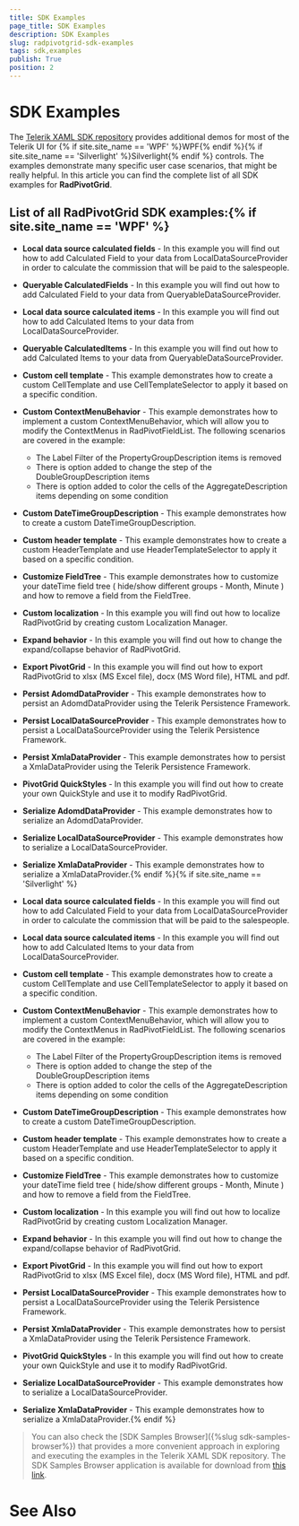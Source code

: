 ```yaml
---
title: SDK Examples
page_title: SDK Examples
description: SDK Examples
slug: radpivotgrid-sdk-examples
tags: sdk,examples
publish: True
position: 2
---
```


# SDK Examples



The [Telerik XAML SDK repository](https://github.com/telerik/xaml-sdk/tree/master/) provides additional demos for most of the Telerik UI for {% if site.site_name == 'WPF' %}WPF{% endif %}{% if site.site_name == 'Silverlight' %}Silverlight{% endif %} controls. The examples demonstrate many specific user case scenarios, that might be really helpful. In this article you can find the complete list of all SDK examples for __RadPivotGrid__.

## List of all RadPivotGrid SDK examples:{% if site.site_name == 'WPF' %}

* __Local data source calculated fields__ - In this example you will find out how to add Calculated Field to your data from LocalDataSourceProvider in order to calculate the commission that will be paid to the salespeople.

* __Queryable CalculatedFields__ - 
In this example you will find out how to add Calculated Field to your data from QueryableDataSourceProvider.

* __Local data source calculated items__ - In this example you will find out how to add Calculated Items to your data from LocalDataSourceProvider.

* __Queryable CalculatedItems__ - 
In this example you will find out how to add Calculated Items to your data from QueryableDataSourceProvider.

* __Custom cell template__ - This example demonstrates how to create a custom CellTemplate and use CellTemplateSelector to apply it based on a specific condition.

* __Custom ContextMenuBehavior__ - 
This example demonstrates how to implement a custom ContextMenuBehavior, which will allow you to modify the ContextMenus in RadPivotFieldList.
    The following scenarios are covered in the example:
    - The Label Filter of the PropertyGroupDescription items is removed
    - There is option added to change the step of the DoubleGroupDescription items 
    - There is option added to color the cells of the AggregateDescription items depending on some condition

* __Custom DateTimeGroupDescription__ - 
This example demonstrates how to create a custom DateTimeGroupDescription.

* __Custom header template__ - This example demonstrates how to create a custom HeaderTemplate and use HeaderTemplateSelector to apply it based on a specific condition.

* __Customize FieldTree__ - 
This example demonstrates how to customize your dateTime field tree ( hide/show different groups - Month, Minute ) and how to remove a field from the FieldTree.

* __Custom localization__ - In this example you will find out how to localize RadPivotGrid by creating custom Localization Manager.

* __Expand behavior__ - In this example you will find out how to change the expand/collapse behavior of RadPivotGrid.

* __Export PivotGrid__ - 
In this example you will find out how to export RadPivotGrid to xlsx (MS Excel file), docx (MS Word file), HTML and pdf.

* __Persist AdomdDataProvider__ - 
This example demonstrates how to persist an AdomdDataProvider using the Telerik Persistence Framework.

* __Persist LocalDataSourceProvider__ - 
This example demonstrates how to persist a LocalDataSourceProvider using the Telerik Persistence Framework.

* __Persist XmlaDataProvider__ - 
This example demonstrates how to persist a XmlaDataProvider using the Telerik Persistence Framework.

* __PivotGrid QuickStyles__ - 
In this example you will find out how to create your own QuickStyle and use it to modify RadPivotGrid.

* __Serialize AdomdDataProvider__ - 
This example demonstrates how to serialize an AdomdDataProvider.

* __Serialize LocalDataSourceProvider__ - 
This example demonstrates how to serialize a LocalDataSourceProvider.

* __Serialize XmlaDataProvider__ - 
This example demonstrates how to serialize a XmlaDataProvider.{% endif %}{% if site.site_name == 'Silverlight' %}

* __Local data source calculated fields__ - In this example you will find out how to add Calculated Field to your data from LocalDataSourceProvider in order to calculate the commission that will be paid to the salespeople.

* __Local data source calculated items__ - In this example you will find out how to add Calculated Items to your data from LocalDataSourceProvider.

* __Custom cell template__ - This example demonstrates how to create a custom CellTemplate and use CellTemplateSelector to apply it based on a specific condition.

* __Custom ContextMenuBehavior__ - 
This example demonstrates how to implement a custom ContextMenuBehavior, which will allow you to modify the ContextMenus in RadPivotFieldList.
    The following scenarios are covered in the example:
    - The Label Filter of the PropertyGroupDescription items is removed
    - There is option added to change the step of the DoubleGroupDescription items 
    - There is option added to color the cells of the AggregateDescription items depending on some condition

* __Custom DateTimeGroupDescription__ - 
This example demonstrates how to create a custom DateTimeGroupDescription.

* __Custom header template__ - This example demonstrates how to create a custom HeaderTemplate and use HeaderTemplateSelector to apply it based on a specific condition.

* __Customize FieldTree__ - 
This example demonstrates how to customize your dateTime field tree ( hide/show different groups - Month, Minute ) and how to remove a field from the FieldTree.

* __Custom localization__ - In this example you will find out how to localize RadPivotGrid by creating custom Localization Manager.

* __Expand behavior__ - In this example you will find out how to change the expand/collapse behavior of RadPivotGrid.

* __Export PivotGrid__ - 
In this example you will find out how to export RadPivotGrid to xlsx (MS Excel file), docx (MS Word file), HTML and pdf.

* __Persist LocalDataSourceProvider__ - 
This example demonstrates how to persist a LocalDataSourceProvider using the Telerik Persistence Framework.

* __Persist XmlaDataProvider__ - 
This example demonstrates how to persist a XmlaDataProvider using the Telerik Persistence Framework.

* __PivotGrid QuickStyles__ - 
In this example you will find out how to create your own QuickStyle and use it to modify RadPivotGrid.

* __Serialize LocalDataSourceProvider__ - 
This example demonstrates how to serialize a LocalDataSourceProvider.

* __Serialize XmlaDataProvider__ - 
This example demonstrates how to serialize a XmlaDataProvider.{% endif %}

>You can also check the [SDK Samples Browser]({%slug sdk-samples-browser%}) that provides a more convenient approach in exploring and executing the examples in the Telerik XAML SDK repository. The SDK Samples Browser application is available for download from [this link](http://demos.telerik.com/xaml-sdkbrowser/).

# See Also
